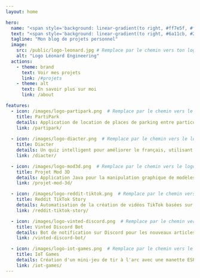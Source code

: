 ```yaml
---
layout: home

hero:
  name: "<span style='background: linear-gradient(to right, #ff7e5f, #feb47b); -webkit-background-clip: text; color: transparent;'>Léonard Engineering</span>"
  text: "<span style='background: linear-gradient(to right, #6a11cb, #2575fc); -webkit-background-clip: text; color: transparent;'>Journey</span>"
  tagline: "Mon blog de projets personnel"
  image:
    src: /public/logo-leonard.jpg # Remplace par le chemin vers ton logo principal
    alt: "Logo Léonard Engineering"
  actions:
    - theme: brand
      text: Voir mes projets
      link: /#projets
    - theme: alt
      text: En savoir plus sur moi
      link: /about

features:
  - icon: /images/logo-partipark.png  # Remplace par le chemin vers le logo du projet
    title: PartiPark
    details: Application de location de places de parking entre particuliers, développée avec NestJS et Next.js, intégrant les pratiques DevOps et hébergée sur AWS.
    link: /partipark/
  
  - icon: /images/logo-diacter.png  # Remplace par le chemin vers le logo du projet
    title: Diacter
    details: Un quiz intelligent pour améliorer le français, utilisant l'IA pour s'adapter au niveau de chaque utilisateur. Développé avec Next.js.
    link: /diacter/

  - icon: /images/logo-mod3d.png  # Remplace par le chemin vers le logo du projet
    title: Projet Mod 3D
    details: Application Java pour la manipulation graphique de modèles 3D au format PLY avec une interface intuitive.
    link: /projet-mod-3d/

  - icon: /images/logo-reddit-tiktok.png  # Remplace par le chemin vers le logo du projet
    title: Reddit TikTok Story
    details: Automatisation de la création de vidéos TikTok basées sur des histoires Reddit.
    link: /reddit-tiktok-story/

  - icon: /images/logo-vinted-discord.png  # Remplace par le chemin vers le logo du projet
    title: Vinted Discord Bot
    details: Bot de notification sur Discord pour les nouveaux articles disponibles sur Vinted.
    link: /vinted-discord-bot/

  - icon: /images/logo-iot-games.png  # Remplace par le chemin vers le logo du projet
    title: IoT Games
    details: Création d'un mini-jeu de tir à l'arc avec une manette ESP32, utilisant un capteur de distance et le protocole MQTT pour la communication.
    link: /iot-games/
---
```


